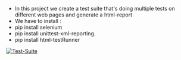 - In this project we create a test suite that's doing multiple tests on different web pages and generate a html-report
- We have to install :
- pip install selenium
- pip install unittest-xml-reporting.
- pip install html-testRunner

[![Test-Suite](https://img.youtube.com/vi/m-fomSS2wss/0.jpg)](https://www.youtube.com/watch?v=m-fomSS2wss)
